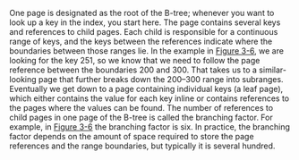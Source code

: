 One page is designated as the root of the B-tree; whenever you want to look up a key in the index,
you start here. The page contains several keys and references to child pages.
Each child is responsible for a continuous range of keys, and the keys between the references indicate
where the boundaries between those ranges lie. In the example in [Figure 3-6](#fig_storage_b_tree), we are looking for the key 251, so we know that we need to
follow the page reference between the boundaries 200 and 300. That takes us to a similar-looking
page that further breaks down the 200–300 range into subranges. Eventually we get down to a
page containing individual keys (a leaf page), which either contains the value for each key
inline or contains references to the pages where the values can be found. 
The number of references to child pages in one page of the B-tree is called the branching factor.
For example, in [Figure 3-6](#fig_storage_b_tree) the branching factor is six. In practice, the branching
factor depends on the amount of space required to store the page references and the range
boundaries, but typically it is several hundred.